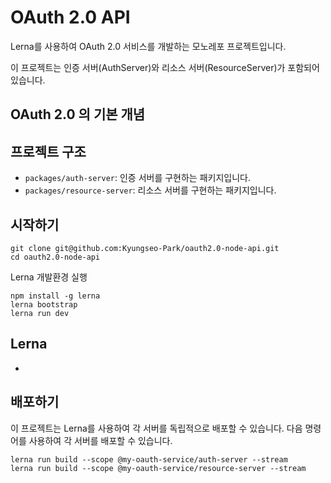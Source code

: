 # OAuth 2.0 API 

Lerna를 사용하여 OAuth 2.0 서비스를 개발하는 모노레포 프로젝트입니다. 

이 프로젝트는 인증 서버(AuthServer)와 리소스 서버(ResourceServer)가 포함되어 있습니다. 
## OAuth 2.0 의 기본 개념


## 프로젝트 구조

- `packages/auth-server`: 인증 서버를 구현하는 패키지입니다.
- `packages/resource-server`: 리소스 서버를 구현하는 패키지입니다.

## 시작하기

```shell
git clone git@github.com:Kyungseo-Park/oauth2.0-node-api.git
cd oauth2.0-node-api
```

Lerna 개발환경 실행
```
npm install -g lerna
lerna bootstrap
lerna run dev
```

## Lerna 
 - 

## 배포하기

이 프로젝트는 Lerna를 사용하여 각 서버를 독립적으로 배포할 수 있습니다. 다음 명령어를 사용하여 각 서버를 배포할 수 있습니다.

```shell
lerna run build --scope @my-oauth-service/auth-server --stream
lerna run build --scope @my-oauth-service/resource-server --stream
```


